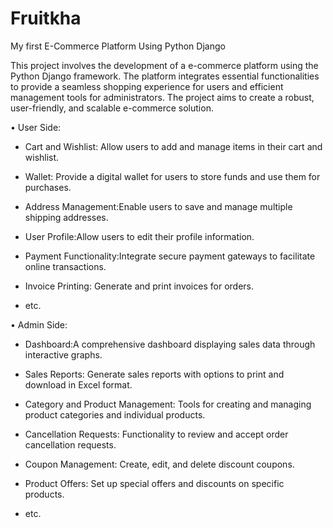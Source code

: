 # Fruitkha 
My first E-Commerce Platform Using Python Django

This project involves the development of a e-commerce platform using the Python Django framework. The platform integrates essential functionalities to provide a seamless shopping experience for users and efficient management tools for administrators. The project aims to create a robust, user-friendly, and scalable e-commerce solution.


•⁠ ⁠User Side:

 - Cart and Wishlist: Allow users to add and manage items in their cart and wishlist.

 - Wallet: Provide a digital wallet for users to store funds and use them for purchases.

 - Address Management:Enable users to save and manage multiple shipping addresses.

 - User Profile:Allow users to edit their profile information.

 - Payment Functionality:Integrate secure payment gateways to facilitate online transactions.

 - Invoice Printing: Generate and print invoices for orders.
 - etc.



•⁠ ⁠Admin Side:

 - Dashboard:A comprehensive dashboard displaying sales data through interactive graphs.

 - Sales Reports: Generate sales reports with options to print and download in Excel format.

 - Category and Product Management: Tools for creating and managing product categories and individual products.

 - Cancellation Requests: Functionality to review and accept order cancellation requests.

 - Coupon Management: Create, edit, and delete discount coupons.

 - Product Offers: Set up special offers and discounts on specific products.
 - etc.


